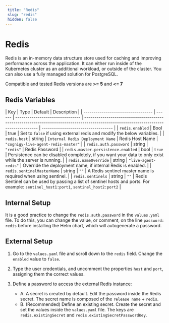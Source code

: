```yaml
---
 title: "Redis" 
 slug: "redis" 
 hidden: false 
---
```


# Redis

Redis is an in-memory data structure store used for caching and improving performance across the application. It can either run inside of the Kubernetes cluster as an additional workload, or outside of the cluster. You can also use a fully managed solution for PostgreSQL.

Compatible and tested Redis versions are **>= 5** and **<= 7**

## Redis Variables

| Key                                | Type   | Default                          | Description                                                                                                                           |
| ---------------------------------- | ------ | -------------------------------- | ------------------------------------------------------------------------------------------------------------------------------------- | ----------------------------------- |
| `redis.enabled`                    | Bool   | true                             | Set to `false` if using external redis and modify the below variables.                                                                |
| `redis.host`                       | string | `Internal Redis Deployment Name` | Redis Host Name                                                                                                                       | `"cognigy-live-agent-redis-master"` |
| `redis.auth.password`              | string | `"redis"`                        | Redis Password                                                                                                                        |
| `redis.master.persistence.enabled` | bool   | `true`                           | Persistence can be disabled completely, if you want your data to only exist while the server is running.                              |
| `redis.nameOverride`               | string | `"live-agent-redis"`             | Override the deployment name, if internal Redis is enabled.                                                                           |
| `redis.sentinelMasterName`         | string | `""`                             | A Redis sentinel master name is required when using sentinel.                                                                         |
| `redis.sentinels`                  | string | `""`                             | Redis Sentinel can be used by passing a list of sentinel hosts and ports. For example: `sentinel_host1:port1`, `sentinel_host2:port2` |

## Internal Setup

It is a good practice to change the `redis.auth.password` in the `values.yaml` file. To do this, you can change the value, or comment, on the line `password: redis` before installing the Helm chart, which will autogenerate a password.

## External Setup

1. Go to the `values.yaml` file and scroll down to the `redis` field. Change the `enabled` value to `false`.

2. Type the user credentials, and uncomment the properties `host` and `port`, assigning them the correct values.

3. Define a password to access the external Redis instance:
   - A. A secret is created by default. Edit the password inside the Redis secret. The secret name is composed of the `release name` + `redis`.
   - B. (Recommended) Define an existing secret. Create the secret and set the values inside the `values.yaml` file. The keys are `redis.existingSecret` and `redis.existingSecretPasswordKey`.
